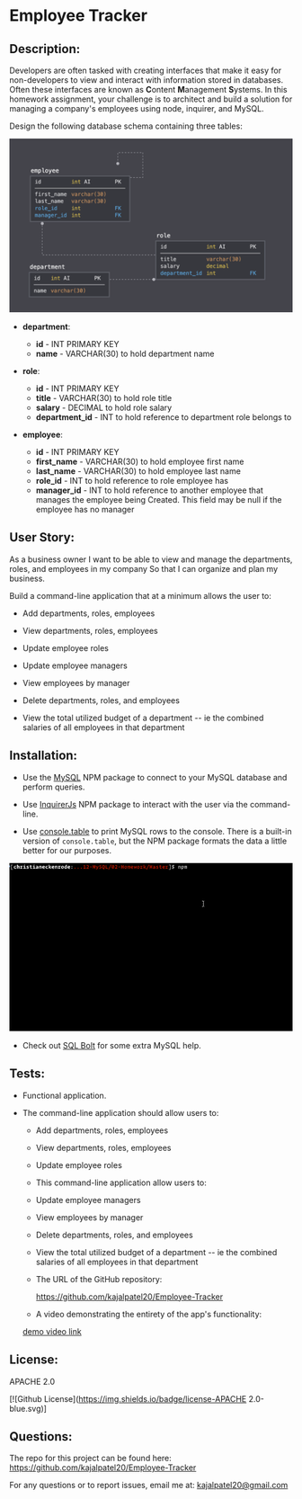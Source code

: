 # Employee Tracker

 ## Description: 

Developers are often tasked with creating interfaces that make it easy for non-developers to view and interact with information stored in databases. Often these interfaces are known as **C**ontent **M**anagement **S**ystems. In this homework assignment, your challenge is to architect and build a solution for managing a company's employees using node, inquirer, and MySQL.

Design the following database schema containing three tables:


![Database Schema](Assets/schema.png)

* **department**:

  * **id** - INT PRIMARY KEY
  * **name** - VARCHAR(30) to hold department name

* **role**:

  * **id** - INT PRIMARY KEY
  * **title** -  VARCHAR(30) to hold role title
  * **salary** -  DECIMAL to hold role salary
  * **department_id** -  INT to hold reference to department role belongs to

* **employee**:

  * **id** - INT PRIMARY KEY
  * **first_name** - VARCHAR(30) to hold employee first name
  * **last_name** - VARCHAR(30) to hold employee last name
  * **role_id** - INT to hold reference to role employee has
  * **manager_id** - INT to hold reference to another employee that manages the employee being Created. This field may be null if the employee has no manager
  
## User Story:

As a business owner
I want to be able to view and manage the departments, roles, and employees in my company
So that I can organize and plan my business.

Build a command-line application that at a minimum allows the user to:

  * Add departments, roles, employees

  * View departments, roles, employees

  * Update employee roles

  * Update employee managers

  * View employees by manager

  * Delete departments, roles, and employees

  * View the total utilized budget of a department -- ie the combined salaries of all employees in that department

## Installation:

* Use the [MySQL](https://www.npmjs.com/package/mysql) NPM package to connect to your MySQL database and perform queries.

* Use [InquirerJs](https://www.npmjs.com/package/inquirer/v/0.2.3) NPM package to interact with the user via the command-line.

* Use [console.table](https://www.npmjs.com/package/console.table) to print MySQL rows to the console. There is a built-in version of `console.table`, but the NPM package formats the data a little better for our purposes.

![Employee Tracker](Assets/employee-tracker.gif)

* Check out [SQL Bolt](https://sqlbolt.com/) for some extra MySQL help.

## Tests:

* Functional application.

* The command-line application should allow users to:

  * Add departments, roles, employees

  * View departments, roles, employees

  * Update employee roles

  * This command-line application allow users to:

  * Update employee managers

  * View employees by manager

  * Delete departments, roles, and employees

  * View the total utilized budget of a department -- ie the combined salaries of all employees in that department


  * The URL of the GitHub repository:

      https://github.com/kajalpatel20/Employee-Tracker

  * A video demonstrating the entirety of the app's functionality:

  [demo video link]()

## License:
 APACHE 2.0

  [![Github License](https://img.shields.io/badge/license-APACHE 2.0-blue.svg)]

## Questions:

The repo for this project can be found here: https://github.com/kajalpatel20/Employee-Tracker

For any questions or to report issues, email me at: kajalpatel20@gmail.com
